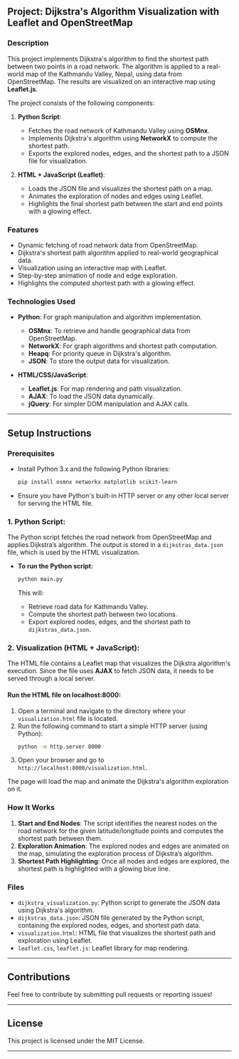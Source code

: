 ## **Project: Dijkstra's Algorithm Visualization with Leaflet and OpenStreetMap**

### **Description**

This project implements Dijkstra's algorithm to find the shortest path between two points in a road network. The algorithm is applied to a real-world map of the Kathmandu Valley, Nepal, using data from OpenStreetMap. The results are visualized on an interactive map using **Leaflet.js**.

The project consists of the following components:
1. **Python Script**: 
   - Fetches the road network of Kathmandu Valley using **OSMnx**.
   - Implements Dijkstra's algorithm using **NetworkX** to compute the shortest path.
   - Exports the explored nodes, edges, and the shortest path to a JSON file for visualization.

2. **HTML + JavaScript (Leaflet)**:
   - Loads the JSON file and visualizes the shortest path on a map.
   - Animates the exploration of nodes and edges using Leaflet.
   - Highlights the final shortest path between the start and end points with a glowing effect.

### **Features**
- Dynamic fetching of road network data from OpenStreetMap.
- Dijkstra's shortest path algorithm applied to real-world geographical data.
- Visualization using an interactive map with Leaflet.
- Step-by-step animation of node and edge exploration.
- Highlights the computed shortest path with a glowing effect.

### **Technologies Used**
- **Python**: For graph manipulation and algorithm implementation.
  - **OSMnx**: To retrieve and handle geographical data from OpenStreetMap.
  - **NetworkX**: For graph algorithms and shortest path computation.
  - **Heapq**: For priority queue in Dijkstra's algorithm.
  - **JSON**: To store the output data for visualization.
  
- **HTML/CSS/JavaScript**:
  - **Leaflet.js**: For map rendering and path visualization.
  - **AJAX**: To load the JSON data dynamically.
  - **jQuery**: For simpler DOM manipulation and AJAX calls.

---

## **Setup Instructions**

### **Prerequisites**

- Install Python 3.x and the following Python libraries:
  ```bash
  pip install osmnx networkx matplotlib scikit-learn
  ```

- Ensure you have Python's built-in HTTP server or any other local server for serving the HTML file.

### **1. Python Script:**

The Python script fetches the road network from OpenStreetMap and applies Dijkstra’s algorithm. The output is stored in a `dijkstras_data.json` file, which is used by the HTML visualization.

- **To run the Python script:**
  ```bash
  python main.py
  ```

  This will:
  - Retrieve road data for Kathmandu Valley.
  - Compute the shortest path between two locations.
  - Export explored nodes, edges, and the shortest path to `dijkstras_data.json`.

### **2. Visualization (HTML + JavaScript):**

The HTML file contains a Leaflet map that visualizes the Dijkstra algorithm's execution. Since the file uses **AJAX** to fetch JSON data, it needs to be served through a local server.

#### **Run the HTML file on localhost:8000**:
1. Open a terminal and navigate to the directory where your `visualization.html` file is located.
2. Run the following command to start a simple HTTP server (using Python):
   ```bash
   python -m http.server 8000
   ```
3. Open your browser and go to `http://localhost:8000/visualization.html`.

The page will load the map and animate the Dijkstra's algorithm exploration on it.

### **How It Works**
1. **Start and End Nodes**: The script identifies the nearest nodes on the road network for the given latitude/longitude points and computes the shortest path between them.
2. **Exploration Animation**: The explored nodes and edges are animated on the map, simulating the exploration process of Dijkstra’s algorithm.
3. **Shortest Path Highlighting**: Once all nodes and edges are explored, the shortest path is highlighted with a glowing blue line.

### **Files**

- `dijkstra_visualization.py`: Python script to generate the JSON data using Dijkstra's algorithm.
- `dijkstras_data.json`: JSON file generated by the Python script, containing the explored nodes, edges, and shortest path data.
- `visualization.html`: HTML file that visualizes the shortest path and exploration using Leaflet.
- `leaflet.css`, `leaflet.js`: Leaflet library for map rendering.

---

## **Contributions**

Feel free to contribute by submitting pull requests or reporting issues!

---

## **License**

This project is licensed under the MIT License.

---
